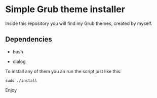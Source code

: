 # Simple Grub theme installer

Inside this repository you will find my Grub themes, created by myself.

## Dependencies

- bash

- dialog

To install any of them you an run the script just like this:

```
sudo ./install
```

Enjoy
